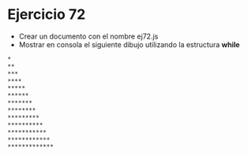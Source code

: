 # Ejercicio 72

* Crear un documento con el nombre ej72.js
* Mostrar en consola el siguiente dibujo utilizando la estructura **while**
```bash
*
**
***
****
*****
******
*******
********
*********
**********
***********
************
*************
```